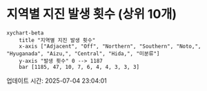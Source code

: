 # 지역별 지진 발생 횟수 (상위 10개)

```mermaid
xychart-beta
    title "지역별 지진 발생 횟수"
    x-axis ["Adjacent", "Off", "Northern", "Southern", "Noto,", "Hyuganada", "Aizu,", "Central", "Hida,", "미분류"]
    y-axis "발생 횟수" 0 --> 1187
    bar [1185, 47, 10, 7, 6, 4, 4, 3, 3, 3]
```

업데이트 시간: 2025-07-04 23:04:01
